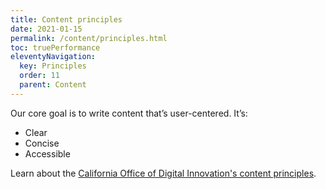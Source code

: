 ```yaml
---
title: Content principles
date: 2021-01-15
permalink: /content/principles.html
toc: truePerformance
eleventyNavigation:
  key: Principles
  order: 11
  parent: Content
---
```


Our core goal is to write content that’s user-centered. It’s:
* Clear
* Concise
* Accessible

Learn about the [California Office of Digital Innovation's content principles](https://docs.google.com/document/d/1orQyak_oQ2dSrDBYCRjauHTIQE51QGE_Cn4TssYrNX0/edit?usp=sharing).
